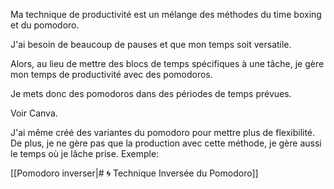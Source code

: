 Ma technique de productivité est un mélange des méthodes du time boxing et du pomodoro.

J'ai besoin de beaucoup de pauses et que mon temps soit versatile.

Alors, au lieu de mettre des blocs de temps spécifiques à une tâche, je gère mon temps de productivité avec des pomodoros.

Je mets donc des pomodoros dans des périodes de temps prévues.

Voir Canva.

J'ai même créé des variantes du pomodoro pour mettre plus de flexibilité. De plus, je ne gère pas que la production avec cette méthode, je gère aussi le temps où je lâche prise. Exemple:

[[Pomodoro inverser|# 🌀 Technique Inversée du Pomodoro]]
